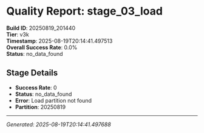 # Quality Report: stage_03_load

**Build ID**: 20250819_201440  
**Tier**: v3k  
**Timestamp**: 2025-08-19T20:14:41.497513  
**Overall Success Rate**: 0.0%  
**Status**: no_data_found

## Stage Details

- **Success Rate**: 0
- **Status**: no_data_found
- **Error**: Load partition not found
- **Partition**: 20250819

---
*Generated: 2025-08-19T20:14:41.497688*
